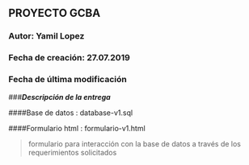## PROYECTO GCBA
### Autor: Yamil Lopez
### Fecha de creación: 27.07.2019
### Fecha de última modificación


###***Descripción de la entrega***

####Base de datos : database-v1.sql

####Formulario html : formulario-v1.html
> formulario para interacción con la base de datos a través de los requerimientos solicitados
